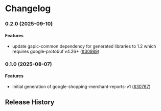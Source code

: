 # Changelog

### 0.2.0 (2025-09-10)

#### Features

* update gapic-common dependency for generated libraries to 1.2 which requires google-protobuf v4.26+ ([#30989](https://github.com/googleapis/google-cloud-ruby/issues/30989)) 

### 0.1.0 (2025-08-07)

#### Features

* Initial generation of google-shopping-merchant-reports-v1 ([#30767](https://github.com/googleapis/google-cloud-ruby/issues/30767)) 

## Release History
